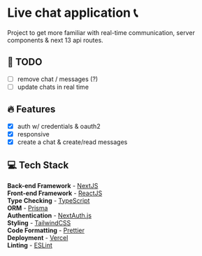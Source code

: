 # Live chat application 📞

Project to get more familiar with real-time communication, server components & next 13 api routes.

## 📝 TODO

- [ ] remove chat / messages (?)
- [ ] update chats in real time

## 🔥 Features

- [x] auth w/ credentials & oauth2
- [x] responsive
- [x] create a chat & create/read messages

## 💻 Tech Stack

**Back-end Framework** - [NextJS](https://nextjs.org/)  
**Front-end Framework** - [ReactJS](https://reactjs.org/)  
**Type Checking** - [TypeScript](https://www.typescriptlang.org/)  
**ORM** - [Prisma](https://www.prisma.io/)  
**Authentication** - [NextAuth.js](https://next-auth.js.org/)  
**Styling** - [TailwindCSS](https://tailwindcss.com/)  
**Code Formatting** - [Prettier](https://prettier.io/)  
**Deployment** - [Vercel](https://vercel.com/)  
**Linting** - [ESLint](https://eslint.org)  
